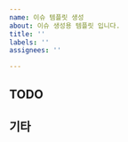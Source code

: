 ```yaml
---
name: 이슈 템플릿 생성
about: 이슈 생성용 템플릿 입니다.
title: ''
labels: ''
assignees: ''

---
```


<!-- 이슈 타이틀 예시는 다음과 같습니다. -->
<!-- [BE]: 강원도에서 감자캐기

## 진행할 작업

<!-- 진행할 작업에 대한 전체적인 내용을 적어주세요 .-->
<!-- 예시: 강원도 홍천군 나그네 농장에서 감자 2상자를 캡니다. -->

## TODO

<!-- 이슈의 TODO 하나가 commit 하나가 되도록 분리해주세요 -->
<!-- 체크리스트 형식으로 작성해주세요 -->

## 기타

<!-- 기타 참고할 사항을 적어주세요 -->
